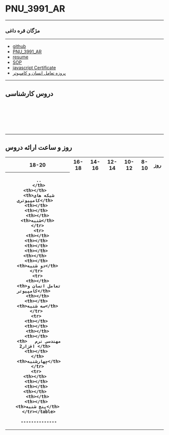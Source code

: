 # PNU_3991_AR
---------
### مژگان قره داغی

---

- [github](https://github.com/mojganqaredaqi)
- [PNU_3991_AR](https://github.com/mojganqaredaqi/PNU_3991_AR)
- [resume](https://github.com/mojganqaredaqi/mojgan.qaredagi)
- [SOP](https://mojganqaredaqi.github.io/SOP/)
- [javascript Certificate](http://github.com/mojganqaredaqi/PNU_3991_AR)
- [پروزه تعامل انسان و کامپیوتر](wps.html)

------------------

## دروس کارشناسی 
<br>

<br>

<br>

<br>

<br>


--------------

## روز و ساعت ارائه دروس 

<table style="width:100%"> 
  <tr>
    <th>18-20</th>  
    <th>16-18</th>  
    <th>14-16</th>  
    <th>12-14</th> 
    <th>10-12</th> 
    <th>8-10</th>  
    <th>روز</th>
  </tr> 
  <tr>   
   <th>  
     
     
     
     
     
     
     ..
     </th>
     <th></th>   
     <th>شبکه های کامپیوتری</th>  
     <th></th>  
     <th></th>  
     <th></th> 
     <th>شنبه</th> 
     </tr> 
     <tr>
     <th></th> 
     <th></th>  
     <th></th>  
     <th></th>  
     <th></th>   
     <th></th>  
     <th>دو شنبه</th> 
     </tr>  
     <tr> 
     <th></th> 
     <th>تعامل انسان و کامپیوتر</th>   
     <th></th> 
     <th></th>  
     <th>سه شنبه</th> 
     </tr>  
     <tr>  
     <th></th>  
     <th></th>  
     <th></th> 
     <th></th>  
     <th>   مهندسی نرم افزار2 </th>  
     <th></th>  
     </th> 
     <th>چهارشنبه</th>
     </tr> 
     <tr>  
     <th></th>   
     <th></th>  
     <th></th>  
     <th></th>   
     <th></th> 
     <th></th>  
     <th>پنج شنبه</th> 
     </tr></table>
     
     --------------

